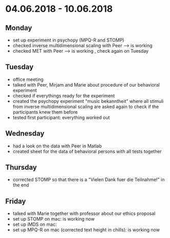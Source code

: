 # 04.06.2018 - 10.06.2018

## Monday
- set up experiment in psychopy (MPQ-R and STOMP)
- checked inverse multidimensional scaling with Peer --> is working
- checked MET with Peer --> is working , check again on Tuesday

## Tuesday
- office meeting
- talked with Peer, Mirjam and Marie about procedure of our behavioral experiment
- checked if everythings ready for the experiment
- created the psychopy experiment "music bekanntheit" where all stimuli from inverse multidimensional scaling are asked again to check if the participants knew them before
- tested first participant: everything worked out

## Wednesday
- had a look on the data with Peer in Matlab
- created sheet for the data of behavioral persons with all tests together

## Thursday
- corrected STOMP so that there is a "Vielen Dank fuer die Teilnahme!" in the end

## Friday
- talked with Marie together with professor about our ethics proposal
- set up STOMP on mac: is working now
- set up iMDS on mac:
- set up MPQ-R on mac (corrected text height in chills): is working now

